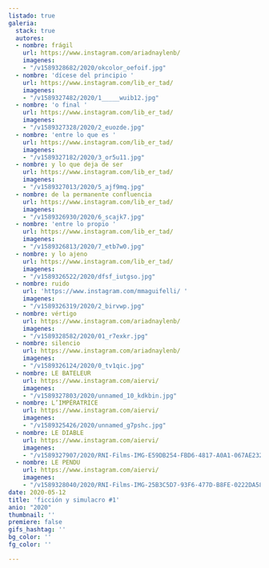 ```yaml
---
listado: true
galeria:
  stack: true
  autores:
  - nombre: frágil
    url: https://www.instagram.com/ariadnaylenb/
    imagenes:
    - "/v1589328682/2020/okcolor_oefoif.jpg"
  - nombre: 'dícese del principio '
    url: https://www.instagram.com/lib_er_tad/
    imagenes:
    - "/v1589327482/2020/1_____wuib12.jpg"
  - nombre: 'o final '
    url: https://www.instagram.com/lib_er_tad/
    imagenes:
    - "/v1589327328/2020/2_euozde.jpg"
  - nombre: 'entre lo que es '
    url: https://www.instagram.com/lib_er_tad/
    imagenes:
    - "/v1589327182/2020/3_or5u11.jpg"
  - nombre: y lo que deja de ser
    url: https://www.instagram.com/lib_er_tad/
    imagenes:
    - "/v1589327013/2020/5_ajf9mq.jpg"
  - nombre: de la permanente confluencia
    url: https://www.instagram.com/lib_er_tad/
    imagenes:
    - "/v1589326930/2020/6_scajk7.jpg"
  - nombre: 'entre lo propio '
    url: https://www.instagram.com/lib_er_tad/
    imagenes:
    - "/v1589326813/2020/7_etb7w0.jpg"
  - nombre: y lo ajeno
    url: https://www.instagram.com/lib_er_tad/
    imagenes:
    - "/v1589326522/2020/dfsf_iutgso.jpg"
  - nombre: ruido
    url: 'https://www.instagram.com/mmaguifelli/ '
    imagenes:
    - "/v1589326319/2020/2_birvwp.jpg"
  - nombre: vértigo
    url: https://www.instagram.com/ariadnaylenb/
    imagenes:
    - "/v1589328582/2020/01_r7exkr.jpg"
  - nombre: silencio
    url: https://www.instagram.com/ariadnaylenb/
    imagenes:
    - "/v1589326124/2020/0_tv1qic.jpg"
  - nombre: LE BATELEUR
    url: https://www.instagram.com/aiervi/
    imagenes:
    - "/v1589327803/2020/unnamed_10_kdkbin.jpg"
  - nombre: L’IMPÉRATRICE
    url: https://www.instagram.com/aiervi/
    imagenes:
    - "/v1589325426/2020/unnamed_g7pshc.jpg"
  - nombre: LE DIABLE
    url: https://www.instagram.com/aiervi/
    imagenes:
    - "/v1589327907/2020/RNI-Films-IMG-E59DB254-FBD6-4817-A0A1-067AE2328AD4_iecs8j.jpg"
  - nombre: LE PENDU
    url: https://www.instagram.com/aiervi/
    imagenes:
    - "/v1589328040/2020/RNI-Films-IMG-25B3C5D7-93F6-477D-B8FE-0222DA58B3AE_ra9z7u.jpg"
date: 2020-05-12
title: 'ficción y simulacro #1'
anio: "2020"
thumbnail: ''
premiere: false
gifs_hashtag: ''
bg_color: ''
fg_color: ''

---
```

